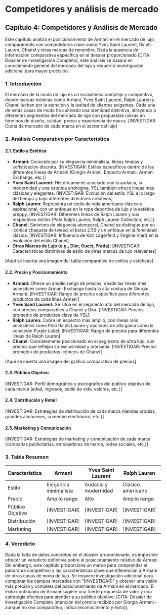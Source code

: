 # Competidores y análisis de mercado

## Capítulo 4: Competidores y Análisis de Mercado

Este capítulo analiza el posicionamiento de Armani en el mercado de lujo, comparándolo con competidores clave como Yves Saint Laurent, Ralph Lauren, Chanel y otras marcas de renombre.  Dada la ausencia de información comparativa específica en el dossier proporcionado [CITA: Dossier de Investigación Completo], este análisis se basará en conocimiento general del mercado del lujo y requerirá investigación adicional para mayor precisión.

### 1. Introducción

El mercado de la moda de lujo es un ecosistema complejo y competitivo, donde marcas icónicas como Armani, Yves Saint Laurent, Ralph Lauren y Chanel luchan por la atención y la lealtad de clientes exigentes. Cada una de estas casas de moda ha cultivado una identidad distintiva, atrayendo a diferentes segmentos del mercado de lujo con propuestas únicas en términos de diseño, calidad, precio y experiencia de marca.  [INVESTIGAR: Cuota de mercado de cada marca en el sector del lujo]


### 2. Análisis Comparativo por Característica

#### 2.1. Estilo y Estética

* **Armani:** Conocido por su elegancia minimalista, líneas limpias y sofisticación discreta.  [INVESTIGAR: Estilos específicos dentro de las diferentes líneas de Armani (Giorgio Armani, Emporio Armani, Armani Exchange, etc.)]
* **Yves Saint Laurent:**  Históricamente asociado con la audacia, la modernidad y una estética andrógina,  YSL también ofrece líneas más clásicas y elegantes.  [INVESTIGAR: Evolución del estilo YSL a lo largo del tiempo y bajo diferentes directores creativos]
* **Ralph Lauren:**  Representa un estilo de vida americano clásico y aspiracional, con un enfoque en la ropa deportiva de lujo y la estética preppy. [INVESTIGAR: Diferentes líneas de Ralph Lauren y sus respectivos estilos (Polo Ralph Lauren, Ralph Lauren Collection, etc.)]
* **Chanel:**  Sinónimo de elegancia atemporal,  Chanel se distingue por su icónica chaqueta de tweed, el bolso 2.55 y un enfoque en la feminidad clásica. [INVESTIGAR:  Influencia de Karl Lagerfeld y Virginie Viard en la evolución del estilo Chanel]
* **Otras Marcas de Lujo (e.g., Dior, Gucci, Prada):** [INVESTIGAR:  Características distintivas de estilo de otras marcas de lujo relevantes]

[Aqui se inserta una imagen de: tabla comparativa de estilos y estéticas]

#### 2.2. Precio y Posicionamiento

* **Armani:** Ofrece un amplio rango de precios, desde las líneas más accesibles como Armani Exchange hasta la alta costura de Giorgio Armani. [INVESTIGAR: Rango de precios específico para diferentes productos de cada línea Armani]
* **Yves Saint Laurent:**  Se sitúa en el segmento alto del mercado de lujo, con precios comparables a Chanel y Dior. [INVESTIGAR: Precios promedio de productos clave de YSL]
* **Ralph Lauren:**  Cubre un espectro más amplio, con líneas más accesibles como Polo Ralph Lauren y opciones de alta gama como la colección Purple Label. [INVESTIGAR: Rango de precios para diferentes líneas de Ralph Lauren]
* **Chanel:**  Consistemente posicionado en el segmento de ultra lujo, con precios que reflejan su exclusividad y artesanía.  [INVESTIGAR:  Precios promedio de productos icónicos de Chanel]

[Aqui se inserta una imagen de: gráfico comparativo de precios]


#### 2.3. Público Objetivo

[INVESTIGAR:  Perfil demográfico y psicográfico del público objetivo de cada marca (edad, ingresos, estilo de vida, valores, etc.)]

#### 2.4. Distribución y Retail

[INVESTIGAR:  Estrategias de distribución de cada marca (tiendas propias, grandes almacenes, comercio electrónico, etc.)]


#### 2.5. Marketing y Comunicación

[INVESTIGAR: Estrategias de marketing y comunicación de cada marca (campañas publicitarias, embajadores de marca, redes sociales, etc.)]


### 3. Tabla Resumen

| Característica | Armani | Yves Saint Laurent | Ralph Lauren | Chanel |
|---|---|---|---|---|
| Estilo | Elegancia minimalista | Audacia y modernidad | Clásico americano | Elegancia atemporal |
| Precio | Amplio rango | Alto | Amplio rango | Ultra lujo |
| Público Objetivo | [INVESTIGAR] | [INVESTIGAR] | [INVESTIGAR] | [INVESTIGAR] |
| Distribución | [INVESTIGAR] | [INVESTIGAR] | [INVESTIGAR] | [INVESTIGAR] |
| Marketing | [INVESTIGAR] | [INVESTIGAR] | [INVESTIGAR] | [INVESTIGAR] |


### 4. Veredicto

Dada la falta de datos concretos en el dossier proporcionado, es imposible ofrecer un veredicto definitivo sobre el posicionamiento relativo de Armani. Sin embargo, este capítulo proporciona un marco para comprender el panorama competitivo y las características clave que diferencian a Armani de otras casas de moda de lujo. Se requiere investigación adicional para completar los campos marcados con "[INVESTIGAR]" y obtener una visión más precisa y completa del posicionamiento de Armani en el mercado.  El éxito continuado de Armani sugiere una fuerte propuesta de valor y una estrategia efectiva para atender a su público objetivo. [CITA: Dossier de Investigación Completo (mención del premio recibido por Giorgio Armani -  aunque no sea comparativo, indica reconocimiento y éxito)].
